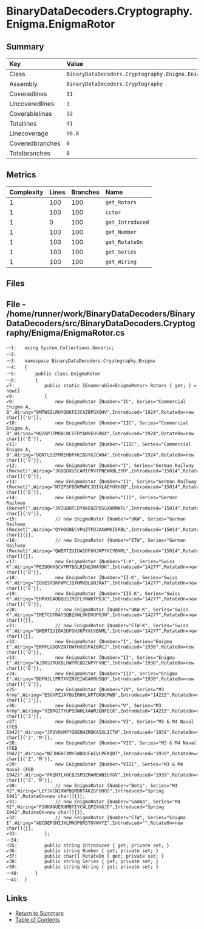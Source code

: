 ﻿# BinaryDataDecoders.Cryptography.Enigma.EnigmaRotor

## Summary

| Key             | Value                                                |
| :-------------- | :--------------------------------------------------- |
| Class           | `BinaryDataDecoders.Cryptography.Enigma.EnigmaRotor` |
| Assembly        | `BinaryDataDecoders.Cryptography`                    |
| Coveredlines    | `31`                                                 |
| Uncoveredlines  | `1`                                                  |
| Coverablelines  | `32`                                                 |
| Totallines      | `41`                                                 |
| Linecoverage    | `96.8`                                               |
| Coveredbranches | `0`                                                  |
| Totalbranches   | `0`                                                  |

## Metrics

| Complexity | Lines | Branches | Name             |
| :--------- | :---- | :------- | :--------------- |
| 1          | 100   | 100      | `get_Rotors`     |
| 1          | 100   | 100      | `cctor`          |
| 1          | 0     | 100      | `get_Introduced` |
| 1          | 100   | 100      | `get_Number`     |
| 1          | 100   | 100      | `get_RotateOn`   |
| 1          | 100   | 100      | `get_Series`     |
| 1          | 100   | 100      | `get_Wiring`     |

## Files

## File - /home/runner/work/BinaryDataDecoders/BinaryDataDecoders/src/BinaryDataDecoders.Cryptography/Enigma/EnigmaRotor.cs

```CSharp
〰1:   using System.Collections.Generic;
〰2:   
〰3:   namespace BinaryDataDecoders.Cryptography.Enigma
〰4:   {
〰5:       public class EnigmaRotor
〰6:       {
✔7:           public static IEnumerable<EnigmaRotor> Rotors { get; } = new[]
✔8:           {
✔9:               new EnigmaRotor {Number="IC", Series="Commercial Enigma A, B",Wiring="DMTWSILRUYQNKFEJCAZBPGXOHV",Introduced="1924",RotateOn=new char[]{'Q'}},
✔10:              new EnigmaRotor {Number="IIC", Series="Commercial Enigma A, B",Wiring="HQZGPJTMOBLNCIFDYAWVEUSRKX",Introduced="1924",RotateOn=new char[]{'E'}},
✔11:              new EnigmaRotor {Number="IIIC", Series="Commercial Enigma A, B",Wiring="UQNTLSZFMREHDPXKIBVYGJCWOA",Introduced="1924",RotateOn=new char[]{'V'}},
✔12:              new EnigmaRotor {Number="I", Series="German Railway (Rocket)",Wiring="JGDQOXUSCAMIFRVTPNEWKBLZYH",Introduced="15014",RotateOn=new char[]{'Q'}},
✔13:              new EnigmaRotor {Number="II", Series="German Railway (Rocket)",Wiring="NTZPSFBOKMWRCJDIVLAEYUXHGQ",Introduced="15014",RotateOn=new char[]{'E'}},
✔14:              new EnigmaRotor {Number="III", Series="German Railway (Rocket)",Wiring="JVIUBHTCDYAKEQZPOSGXNRMWFL",Introduced="15014",RotateOn=new char[]{'V'}},
✔15:              // new EnigmaRotor {Number="UKW", Series="German Railway (Rocket)",Wiring="QYHOGNECVPUZTFDJAXWMKISRBL",Introduced="15014",RotateOn=new char[]{}},
✔16:              // new EnigmaRotor {Number="ETW", Series="German Railway (Rocket)",Wiring="QWERTZUIOASDFGHJKPYXCVBNML",Introduced="15014",RotateOn=new char[]{}},
✔17:              new EnigmaRotor {Number="I-K", Series="Swiss K",Wiring="PEZUOHXSCVFMTBGLRINQJWAYDK",Introduced="14277",RotateOn=new char[]{'Q'}},
✔18:              new EnigmaRotor {Number="II-K", Series="Swiss K",Wiring="ZOUESYDKFWPCIQXHMVBLGNJRAT",Introduced="14277",RotateOn=new char[]{'E'}},
✔19:              new EnigmaRotor {Number="III-K", Series="Swiss K",Wiring="EHRVXGAOBQUSIMZFLYNWKTPDJC",Introduced="14277",RotateOn=new char[]{'V'}},
✔20:              // new EnigmaRotor {Number="UKW-K", Series="Swiss K",Wiring="IMETCGFRAYSQBZXWLHKDVUPOJN",Introduced="14277",RotateOn=new char[]{}},
✔21:              // new EnigmaRotor {Number="ETW-K", Series="Swiss K",Wiring="QWERTZUIOASDFGHJKPYXCVBNML",Introduced="14277",RotateOn=new char[]{}},
✔22:              new EnigmaRotor {Number="I", Series="Enigma I",Wiring="EKMFLGDQVZNTOWYHXUSPAIBRCJ",Introduced="1930",RotateOn=new char[]{'Q'}},
✔23:              new EnigmaRotor {Number="II", Series="Enigma I",Wiring="AJDKSIRUXBLHWTMCQGZNPYFVOE",Introduced="1930",RotateOn=new char[]{'E'}},
✔24:              new EnigmaRotor {Number="III", Series="Enigma I",Wiring="BDFHJLCPRTXVZNYEIWGAKMUSQO",Introduced="1930",RotateOn=new char[]{'V'}},
✔25:              new EnigmaRotor {Number="IV", Series="M3 Army",Wiring="ESOVPZJAYQUIRHXLNFTGKDCMWB",Introduced="14215",RotateOn=new char[]{'J'}},
✔26:              new EnigmaRotor {Number="V", Series="M3 Army",Wiring="VZBRGITYUPSDNHLXAWMJQOFECK",Introduced="14215",RotateOn=new char[]{'Z'}},
✔27:              new EnigmaRotor {Number="VI", Series="M3 & M4 Naval (FEB 1942)",Wiring="JPGVOUMFYQBENHZRDKASXLICTW",Introduced="1939",RotateOn=new char[]{'Z','M'}},
✔28:              new EnigmaRotor {Number="VII", Series="M3 & M4 Naval (FEB 1942)",Wiring="NZJHGRCXMYSWBOUFAIVLPEKQDT",Introduced="1939",RotateOn=new char[]{'Z','M'}},
✔29:              new EnigmaRotor {Number="VIII", Series="M3 & M4 Naval (FEB 1942)",Wiring="FKQHTLXOCBJSPDZRAMEWNIUYGV",Introduced="1939",RotateOn=new char[]{'Z','M'}},
✔30:              // new EnigmaRotor {Number="Beta", Series="M4 R2",Wiring="LEYJVCNIXWPBQMDRTAKZGFUHOS",Introduced="Spring 1941",RotateOn=new char[]{}},
✔31:              // new EnigmaRotor {Number="Gamma", Series="M4 R2",Wiring="FSOKANUERHMBTIYCWLQPZXVGJD",Introduced="Spring 1942",RotateOn=new char[]{}},
✔32:              // new EnigmaRotor {Number="ETW", Series="Enigma I",Wiring="ABCDEFGHIJKLMNOPQRSTUVWXYZ",Introduced="",RotateOn=new char[]{}},
✔33:          };
〰34:  
‼35:          public string Introduced { get; private set; }
✔36:          public string Number { get; private set; }
✔37:          public char[] RotateOn { get; private set; }
✔38:          public string Series { get; private set; }
✔39:          public string Wiring { get; private set; }
〰40:      }
〰41:  }
```

## Links

* [Return to Summary](Summary.md)
* [Table of Contents](../TOC.md)

